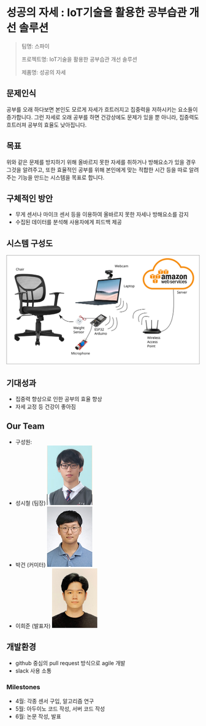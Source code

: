 # 성공의 자세 : IoT기술을 활용한 공부습관 개선 솔루션

> 팀명: 스파이
>
> 프로젝트명: IoT기술을 활용한 공부습관 개선 솔루션
>
> 제품명: 성공의 자세

## 문제인식

공부를 오래 하다보면 본인도 모르게 자세가 흐트러지고 집중력을 저하시키는 요소들이 증가합니다. 그런 자세로 오래 공부를 하면 건강상에도 문제가 있을 뿐 아니라, 집중력도 흐트러져 공부의 효율도 낮아집니다.

## 목표

위와 같은 문제를 방지하기 위해 올바르지 못한 자세를 취하거나 방해요소가 있을 경우 그것을 알려주고, 또한 효율적인 공부를 위해 본인에게 맞는 적합한 시간 등을 따로 알려주는 기능을 만드는 시스템을 목표로 합니다.

## 구체적인 방안

* 무게 센서나 마이크 센서 등을 이용하여 올바르지 못한 자세나 방해요소를 감지
* 수집된 데이터를 분석해 사용자에게 피드백 제공

## 시스템 구성도

![Diagram](img/drawing.png)

## 기대성과

* 집중력 향상으로 인한 공부의 효율 향상
* 자세 교정 등 건강이 좋아짐

## Our Team

* 구성원:
* 성시철 (팀장) ![Sung](img/Sung.jpg)
* 박건 (커미터) ![Park](img/Park.jpg)
* 이희준 (발표자) ![Lee](img/Lee.jpg)

## 개발환경

* github 중심의 pull request 방식으로 agile 개발
* slack 사용 소통

### Milestones

* 4월: 각종 센서 구입, 알고리즘 연구
* 5월: 아두이노 코드 작성, 서버 코드 작성
* 6월: 논문 작성, 발표